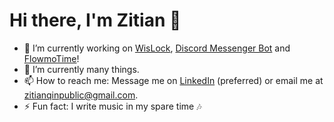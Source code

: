 # Hi there, I'm Zitian 👋

- 🔭 I’m currently working on [WisLock](https://www.wislockapp.com/), [Discord Messenger Bot](https://github.com/zitianqin/Discord-Messenger-Bot) and [FlowmoTime](https://www.flowmotime.com/)!
- 🌱 I’m currently many things.
- 📫 How to reach me: Message me on [LinkedIn](https://www.linkedin.com/in/zitian-qin/) (preferred) or email me at zitianqinpublic@gmail.com.
- ⚡ Fun fact: I write music in my spare time 🎶
